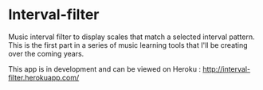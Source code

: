 Interval-filter
===============

Music interval filter to display scales that match a selected interval pattern. This is the first part in a series of music learning tools that I'll be creating over the coming years.

This app is in development and can be viewed on Heroku : http://interval-filter.herokuapp.com/
